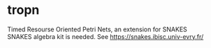# tropn
Timed Resourse Oriented Petri Nets, an extension for SNAKES
<br> SNAKES algebra kit is needed. See https://snakes.ibisc.univ-evry.fr/
